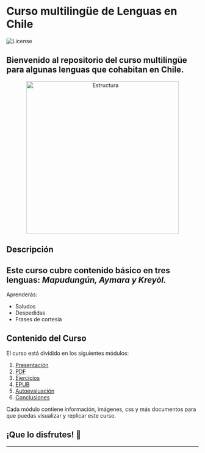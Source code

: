 # Curso multilingüe de Lenguas en Chile

![License](https://img.shields.io/badge/license-MIT-blue.svg)

## Bienvenido al repositorio del curso multilingüe para algunas lenguas que cohabitan en Chile. 

<p style="text-align:center"> <img src ="https://images.unsplash.com/photo-1478827387698-1527781a4887?q=80&w=1470&auto=format&fit=crop&ixlib=rb-4.0.3&ixid=M3wxMjA3fDB8MHxwaG90by1wYWdlfHx8fGVufDB8fHx8fA%3D%3D" alt="Estructura" width="400"/>
 </p>


## Descripción

## Este curso cubre contenido básico en tres lenguas: *Mapudungún, Aymara y Kreyòl.*
 
 Aprenderás:

- Saludos
- Despedidas
- Frases de cortesía

## Contenido del Curso

El curso está dividido en los siguientes módulos:

1. [Presentación](https://github.com/Stefleal/stefleal.github.io/blob/fbe1e1e48d705eca4d92498d72bc0a9babf4f152/04-reveal.js/index.html)
2. [PDF](https://github.com/Stefleal/stefleal.github.io/blob/7ea8b86d12ccfcf655b3ab5f3d3dae1de5147cbb/01-Ejercicios/Ejercicios-pluriling%C3%BCe.pdf)
3. [Ejercicios](#módulo-2)
4. [EPUB](https://github.com/Stefleal/stefleal.github.io/blob/4af6748d1ab2c3067744b1135846ca292a8b718b/02-Epub/milibro.epub)
5. [Autoevaluación](#Autoevaluación)
6. [Conclusiones](#Conclusiones)

Cada módulo contiene información, imágenes, css y más documentos para que puedas visualizar y replicar este curso.

## ¡Que lo disfrutes! 🙂
---
